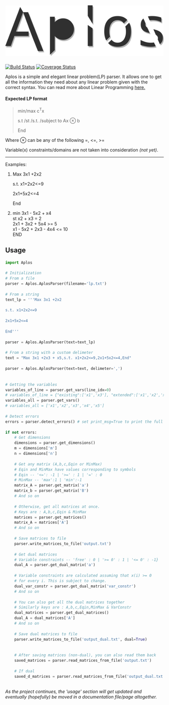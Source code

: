 # ![Aplos](res/aplos_logo.png?raw=true "Aplos")  
[![Build Status](https://travis-ci.org/TsimpDim/Aplos.svg?branch=master)](https://travis-ci.org/TsimpDim/Aplos) [![Coverage Status](https://coveralls.io/repos/github/TsimpDim/Aplos/badge.svg?branch=master)](https://coveralls.io/github/TsimpDim/Aplos?branch=master)

Aplos is a simple and elegant linear problem(LP) parser. It allows one to get all the information they need about any linear problem given with the correct syntax. You can read more about Linear Programming [here.](https://en.wikipedia.org/wiki/Linear_programming)

#### Expected LP format

>min/max c<sup>T</sup>x  
>
>s.t /st /s.t. /subject to Ax ⊗ b  
>
>End

Where ⊗ can be any of the following =, <=, >=

Variable(x) constraints/domains are not taken into consideration *(not yet)*.

---
Examples:

1. Max 3x1 +2x2

    s.t. x1+2x2<=9

	2x1+5x2<=4

	End
    
 2. min 3x1 - 5x2 + x4  
 	st x2 + x3 = 2  
    2x1 + 3x2 + 5x4 >= 5  
    x1 - 5x2 + 2x3 - 4x4 <= 10  
    END
       
## Usage
``` python
import Aplos

# Initialization
# From a file
parser = Aplos.AplosParser(filename='lp.txt')

# From a string
text_lp = '''Max 3x1 +2x2

s.t. x1+2x2<=9

2x1+5x2<=4

End'''

parser = Aplos.AplosParser(text=text_lp)

# From a string with a custom delimeter
text = "Max 3x1 +2x3 + x5,s.t. x1+2x2<=9,2x1+5x2<=4,End"

parser = Aplos.AplosParser(text=text, delimeter=',')


# Getting the variables
variables_of_line = parser.get_vars(line_idx=0)
# variables_of_line = {"existing":['x1','x3'], "extended":['x1','x2','x3','x4','x5']}
variables_all = parser.get_vars()
# variables_all = ['x1','x2','x3','x4','x5']

# Detect errors
errors = parser.detect_errors() # set print_msg=True to print the full list of errors

if not errors:
    # Get dimensions
    dimensions = parser.get_dimensions()
    m = dimensions['m']
    n = dimensions['n']

    # Get any matrix (A,b,c,Eqin or MinMax)
    # Eqin and MinMax have values corresponding to symbols
    # Eqin -- '<=': -1 | '>=' : 1 | '=' : 0
    # MinMax -- 'max':1 | 'min':-1
    matrix_A = parser.get_matrix('a')
    matrix_b = parser.get_matrix('B')
    # And so on

    # Otherwise, get all matrices at once.
    # Keys are : A,b,c,Eqin & MinMax
    matrices = parser.get_matrices()
    matrix_A = matrices['A']
    # And so on

    # Save matrices to file
    parser.write_matrices_to_file('output.txt')

    # Get dual matrices
    # Variable constraints -- 'free' : 0 | '>= 0' : 1 | '<= 0' : -1}
    dual_A = parser.get_dual_matrix('a')

    # Variable constraints are calculated assuming that x(i) >= 0
    # for every i. This is subject to change.
    dual_var_constr = parser.get_dual_matrix('var_constr')
    # And so on

    # You can also get all the dual matrices together
    # Similarly keys are : A,b,c,Eqin,MinMax & VarConstr
    dual_matrices = parser.get_dual_matrices()
    dual_A = dual_matrices['A']
    # And so on

    # Save dual matrices to file
    parser.write_matrices_to_file('output_dual.txt', dual=True)


    # After saving matrices (non-dual), you can also read them back
    saved_matrices = parser.read_matrices_from_file('output.txt')

    # If dual
    saved_d_matrices = parser.read_matrices_from_file('output_dual.txt')
    
```


*As the project continues, the 'usage' section will get updated and eventually (hopefully) be moved in a documentation file/page altogether.*

